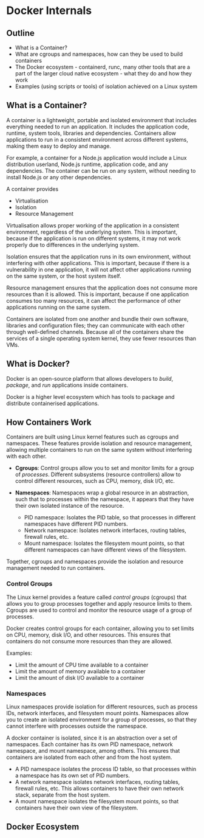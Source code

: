 # Docker Internals

## Outline

- What is a Container?
- What are cgroups and namespaces, how can they be used to build containers
- The Docker ecosystem - containerd, runc, many other tools that are a part of the larger cloud native ecosystem - what they do and how they work
- Examples (using scripts or tools) of isolation achieved on a Linux system

## What is a Container?

A container is a lightweight, portable and isolated environment that includes everything needed to run an application. It includes the application code, runtime, system tools, libraries and dependencies. Containers allow applications to run in a consistent environment across different systems, making them easy to deploy and manage.

For example, a container for a Node.js application would include a Linux distribution userland, Node.js runtime, application code, and any dependencies. The container can be run on any system, without needing to install Node.js or any other dependencies.

A container provides

- Virtualisation
- Isolation
- Resource Management

Virtualisation allows proper working of the application in a consistent environment, regardless of the underlying system. This is important, because if the application is run on different systems, it may not work properly due to differences in the underlying system.

Isolation ensures that the application runs in its own environment, without interfering with other applications. This is important, because if there is a vulnerability in one application, it will not affect other applications running on the same system, or the host system itself.

Resource management ensures that the application does not consume more resources than it is allowed. This is important, because if one application consumes too many resources, it can affect the performance of other applications running on the same system.

Containers are isolated from one another and bundle their own software, libraries and configuration files; they can communicate with each other through well-defined channels. Because all of the containers share the services of a single operating system kernel, they use fewer resources than VMs.

## What is Docker?

Docker is an open-source platform that allows developers to _build_, _package_, and _run_ applications inside containers.

Docker is a higher level ecosystem which has tools to package and distribute containerised applications.

## How Containers Work

Containers are built using Linux kernel features such as cgroups and namespaces. These features provide isolation and resource management, allowing multiple containers to run on the same system without interfering with each other.

- **Cgroups**: Control groups allow you to set and monitor limits for a group of _processes_. Different subsystems (resource controllers) allow to control different resources, such as CPU, memory, disk I/O, etc.

- **Namespaces**: Namespaces wrap a global resource in an abstraction, such that to processes within the namespace, it appears that they have their own isolated instance of the resource.

  - PID namespace: Isolates the PID table, so that processes in different namespaces have different PID numbers.
  - Network namespace: Isolates network interfaces, routing tables, firewall rules, etc.
  - Mount namespace: Isolates the filesystem mount points, so that different namespaces can have different views of the filesystem.

Together, cgroups and namespaces provide the isolation and resource management needed to run containers.

### Control Groups

The Linux kernel provides a feature called _control groups_ (cgroups) that allows you to group processes together and apply resource limits to them. Cgroups are used to control and monitor the resource usage of a group of processes.

Docker creates control groups for each container, allowing you to set limits on CPU, memory, disk I/O, and other resources. This ensures that containers do not consume more resources than they are allowed.

Examples:

- Limit the amount of CPU time available to a container
- Limit the amount of memory available to a container
- Limit the amount of disk I/O available to a container

### Namespaces

Linux namespaces provide isolation for different resources, such as process IDs, network interfaces, and filesystem mount points. Namespaces allow you to create an isolated environment for a group of processes, so that they cannot interfere with processes outside the namespace.

A docker container is isolated, since it is an abstraction over a set of namespaces. Each container has its own PID namespace, network namespace, and mount namespace, among others. This ensures that containers are isolated from each other and from the host system.

- A PID namespace isolates the process ID table, so that processes within a namespace has its own set of PID numbers.
- A network namespace isolates network interfaces, routing tables, firewall rules, etc. This allows containers to have their own network stack, separate from the host system.
- A mount namespace isolates the filesystem mount points, so that containers have their own view of the filesystem.

## Docker Ecosystem
